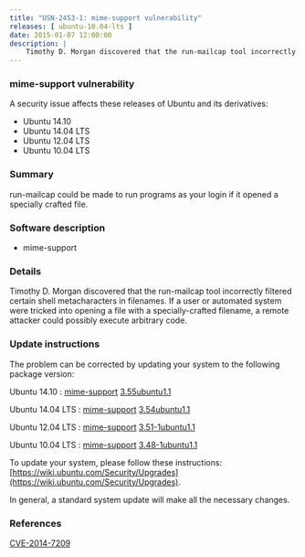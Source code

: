 ```yaml
---
title: "USN-2453-1: mime-support vulnerability"
releases: [ ubuntu-10.04-lts ]
date: 2015-01-07 12:00:00
description: |
    Timothy D. Morgan discovered that the run-mailcap tool incorrectly filtered certain shell metacharacters in filenames. If a user or automated system were tricked into opening a file with a specially-crafted filename, a remote attacker could possibly execute arbitrary code. 
--- 
```

 
### mime-support vulnerability

A security issue affects these releases of Ubuntu and its derivatives:

* Ubuntu 14.10
* Ubuntu 14.04 LTS
* Ubuntu 12.04 LTS
* Ubuntu 10.04 LTS

### Summary

run-mailcap could be made to run programs as your login if it opened a specially crafted file.

### Software description

* mime-support 

### Details

Timothy D. Morgan discovered that the run-mailcap tool incorrectly filtered certain shell metacharacters in filenames. If a user or automated system were tricked into opening a file with a specially-crafted filename, a remote attacker could possibly execute arbitrary code. 

### Update instructions

The problem can be corrected by updating your system to the following package version:

Ubuntu 14.10
 : [mime-support](https://launchpad.net/ubuntu/+source/mime-support) <span> [3.55ubuntu1.1](https://launchpad.net/ubuntu/+source/mime-support/3.55ubuntu1.1) </span> 

Ubuntu 14.04 LTS
 : [mime-support](https://launchpad.net/ubuntu/+source/mime-support) <span> [3.54ubuntu1.1](https://launchpad.net/ubuntu/+source/mime-support/3.54ubuntu1.1) </span> 

Ubuntu 12.04 LTS
 : [mime-support](https://launchpad.net/ubuntu/+source/mime-support) <span> [3.51-1ubuntu1.1](https://launchpad.net/ubuntu/+source/mime-support/3.51-1ubuntu1.1) </span> 

Ubuntu 10.04 LTS
 : [mime-support](https://launchpad.net/ubuntu/+source/mime-support) <span> [3.48-1ubuntu1.1](https://launchpad.net/ubuntu/+source/mime-support/3.48-1ubuntu1.1) </span> 

To update your system, please follow these instructions: [https://wiki.ubuntu.com/Security/Upgrades](https://wiki.ubuntu.com/Security/Upgrades).

In general, a standard system update will make all the necessary changes. 

### References

 [CVE-2014-7209](http://people.ubuntu.com/~ubuntu-security/cve/CVE-2014-7209)
 
